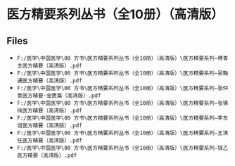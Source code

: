 # 医方精要系列丛书（全10册）（高清版）

## Files

- `F:/医学\中国医学\00 方书\医方精要系列丛书（全10册）（高清版）\医方精要系列—傅青主医方精要（高清版）.pdf`
- `F:/医学\中国医学\00 方书\医方精要系列丛书（全10册）（高清版）\医方精要系列—吴鞠通医方精要（高清版）.pdf`
- `F:/医学\中国医学\00 方书\医方精要系列丛书（全10册）（高清版）\医方精要系列—张仲景医方精要·金匮篇（高清版）.pdf`
- `F:/医学\中国医学\00 方书\医方精要系列丛书（全10册）（高清版）\医方精要系列—张锡纯医方精要（高清版）.pdf`
- `F:/医学\中国医学\00 方书\医方精要系列丛书（全10册）（高清版）\医方精要系列—李东垣医方精要（高清版）.pdf`
- `F:/医学\中国医学\00 方书\医方精要系列丛书（全10册）（高清版）\医方精要系列—王清任医方精要（高清版）.pdf`
- `F:/医学\中国医学\00 方书\医方精要系列丛书（全10册）（高清版）\医方精要系列—钱乙医方精要（高清版）.pdf`
